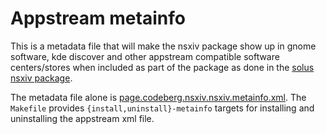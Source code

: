 # Appstream metainfo

This is a metadata file that will make the nsxiv package show up in gnome software, kde discover and other appstream compatible software centers/stores when included as part of the package as done in the [solus nsxiv package](https://github.com/getsolus/packages/tree/main/packages/n/nsxiv).

The metadata file alone is [page.codeberg.nsxiv.nsxiv.metainfo.xml](page.codeberg.nsxiv.nsxiv.metainfo.xml).
The `Makefile` provides `{install,uninstall}-metainfo` targets for installing and uninstalling the appstream xml file.
